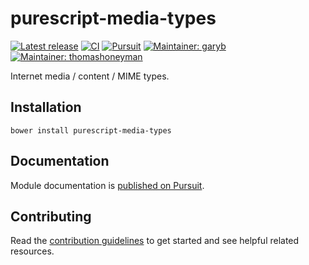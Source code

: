 # purescript-media-types

[![Latest release](http://img.shields.io/github/release/purescript-contrib/purescript-media-types.svg)](https://github.com/purescript-contrib/purescript-media-types/releases)
[![CI](https://github.com/purescript-contrib/purescript-media-types/workflows/CI/badge.svg?branch=main)](https://github.com/purescript-contrib/purescript-media-types/actions?query=workflow%3ACI+branch%3Amain)
[![Pursuit](http://pursuit.purescript.org/packages/purescript-media-types/badge)](http://pursuit.purescript.org/packages/purescript-media-types/)
[![Maintainer: garyb](https://img.shields.io/badge/maintainer-garyb-lightgrey.svg)](http://github.com/garyb)
[![Maintainer: thomashoneyman](https://img.shields.io/badge/maintainer-thomashoneyman-lightgrey.svg)](http://github.com/thomashoneyman)

Internet media / content / MIME types.

## Installation

```
bower install purescript-media-types
```

## Documentation

Module documentation is [published on Pursuit](http://pursuit.purescript.org/packages/purescript-media-types).

## Contributing

Read the [contribution guidelines](https://github.com/purescript-contrib/purescript-media-types/blob/master/.github/contributing.md) to get started and see helpful related resources.
